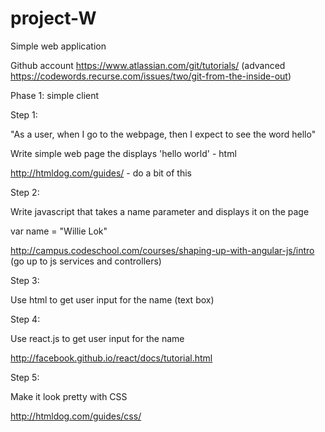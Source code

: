 # project-W

Simple web application

Github account https://www.atlassian.com/git/tutorials/ (advanced https://codewords.recurse.com/issues/two/git-from-the-inside-out)

Phase 1: simple client

Step 1:

"As a user, when I go to the webpage, then I expect to see the word hello"

Write simple web page the displays 'hello world' - html

http://htmldog.com/guides/ - do a bit of this

Step 2:

Write javascript that takes a name parameter and displays it on the page

var name = "Willie Lok"

http://campus.codeschool.com/courses/shaping-up-with-angular-js/intro (go up to js services and controllers)

Step 3:

Use html to get user input for the name (text box)

Step 4:

Use react.js to get user input for the name

http://facebook.github.io/react/docs/tutorial.html

Step 5:

Make it look pretty with CSS

http://htmldog.com/guides/css/
